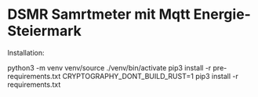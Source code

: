 # DSMR Samrtmeter mit Mqtt Energie-Steiermark

Installation:

python3 -m venv venv/source ./venv/bin/activate
pip3 install -r pre-requirements.txt
CRYPTOGRAPHY_DONT_BUILD_RUST=1 
pip3 install -r requirements.txt

